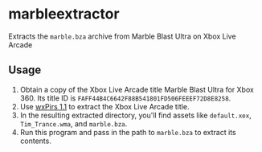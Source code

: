 # marbleextractor

Extracts the `marble.bza` archive from Marble Blast Ultra on Xbox Live Arcade

## Usage

1. Obtain a copy of the Xbox Live Arcade title Marble Blast Ultra for Xbox 360. Its title ID is `FAFF44B4C6642F88B541801FD506FEEEF72D8E8258`.
1. Use [wxPirs 1.1](https://digiex.net/threads/wxpirs-extract-content-from-xbox-360-demos-video-dlc-and-arcade-game-containers.9464/) to extract the Xbox Live Arcade title.
1. In the resulting extracted directory, you'll find assets like `default.xex`, `Tim_Trance.wma`, and `marble.bza`.
1. Run this program and pass in the path to `marble.bza` to extract its contents.
